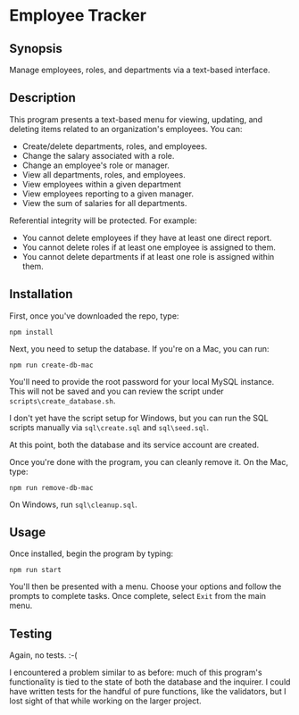 # Employee Tracker

## Synopsis

Manage employees, roles, and departments via a text-based interface.

## Description

This program presents a text-based menu for viewing, updating, and deleting items related to an organization's employees. You can:

* Create/delete departments, roles, and employees.
* Change the salary associated with a role.
* Change an employee's role or manager.
* View all departments, roles, and employees.
* View employees within a given department
* View employees reporting to a given manager.
* View the sum of salaries for all departments.

Referential integrity will be protected. For example:

* You cannot delete employees if they have at least one direct report.
* You cannot delete roles if at least one employee is assigned to them.
* You cannot delete departments if at least one role is assigned within them.

## Installation

First, once you've downloaded the repo, type:

```
npm install
```

Next, you need to setup the database. If you're on a Mac, you can run:

```
npm run create-db-mac
```

You'll need to provide the root password for your local MySQL instance. This will not be saved and you can review the script under `scripts\create_database.sh`.

I don't yet have the script setup for Windows, but you can run the SQL scripts manually via `sql\create.sql` and `sql\seed.sql`.

At this point, both the database and its service account are created.

Once you're done with the program, you can cleanly remove it. On the Mac, type:

```
npm run remove-db-mac
```

On Windows, run `sql\cleanup.sql`.

## Usage

Once installed, begin the program by typing:

```
npm run start
```

You'll then be presented with a menu. Choose your options and follow the prompts to complete tasks. Once complete, select `Exit` from the main menu.

## Testing

Again, no tests. :-(

I encountered a problem similar to as before: much of this program's functionality is tied to the state of both the database and the inquirer. I could have written tests for the handful of pure functions, like the validators, but I lost sight of that while working on the larger project.
